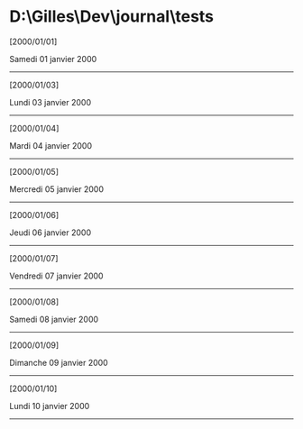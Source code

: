# D:\Gilles\Dev\journal\tests

[2000/01/01]

Samedi 01 janvier 2000
______
[2000/01/03]

Lundi 03 janvier 2000
______
[2000/01/04]

Mardi 04 janvier 2000
______
[2000/01/05]

Mercredi 05 janvier 2000
______
[2000/01/06]

Jeudi 06 janvier 2000
______
[2000/01/07]

Vendredi 07 janvier 2000
______
[2000/01/08]

Samedi 08 janvier 2000
______
[2000/01/09]

Dimanche 09 janvier 2000
______
[2000/01/10]

Lundi 10 janvier 2000
______
